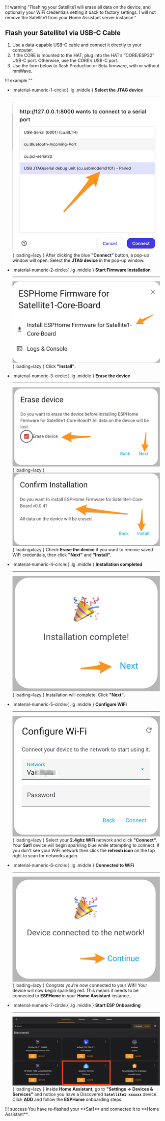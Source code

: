 !!! warning "Flashing your Satellite1 will erase all data on the device, and optionally your WiFi credentials setting it back to factory settings.  I will not remove the Satellite1 from your Home Assistant server instance."

## Flash your Satellite1 via USB-C Cable

1. Use a data-capable USB-C cable and connect it directly to your computer.
2. If the CORE is mounted to the HAT, plug into the HAT’s “CORE/ESP32” USB-C port. Otherwise, use the CORE’s USB-C port.
3. Use the form below to flash Production or Beta firmware, with or without mmWave.

!!! example ""
    <div class="form-container" id="firmware-selector" role="form" aria-live="polite"></div>

<div class="grid cards" markdown>

-   :material-numeric-1-circle:{ .lg .middle } __Select the JTAG device__

    ---

    ![Select JTAG](/assets/ESPHome-SerialConn.png){ loading=lazy }
    After clicking the blue **"Connect"** button, a pop-up window will open.  Select the **JTAG device** in the pop-up window.

-   :material-numeric-2-circle:{ .lg .middle } __Start Firmware installation__

    ---

    ![Image title](/assets/ESPHome-Install.png){ loading=lazy }
    Click **"Install"**.

-   :material-numeric-3-circle:{ .lg .middle } __Erase the device__

    ---

    ![Image title](/assets/ESPHome-Erase.png){ loading=lazy }
    ![Image title](/assets/ESPHome-ConfirmInstall.png){ loading=lazy }
    Check **Erase the device** if you want to remove saved WiFi credentials, then click **"Next"** and **"Install"**.

-   :material-numeric-4-circle:{ .lg .middle } __Installation completed__

    ---

    ![Image title](/assets/ESPHome-InstallationComplete.png){ loading=lazy }
    Installation will complete. Click **"Next"**.

-   :material-numeric-5-circle:{ .lg .middle } __Configure WiFi__

    ---

    ![Image title](/assets/ConfigureWifi.png){ loading=lazy }
    Select your **2.4ghz WiFi** network and click **"Connect"**.  Your **Sat1** device will begin sparkling blue while attempting to connect. If you don't see your WiFi network then click the **refresh icon** on the top right to scan for networks again.

-   :material-numeric-6-circle:{ .lg .middle } __Connected to WiFi__

    ---

    ![Image title](/assets/ESPHome-WiFiConnected.png){ loading=lazy }
    Congrats you're now connected to your Wifi! Your device will now begin sparkling red. This means it needs to be connected to **ESPHome** in your **Home Assistant** instance.

-   :material-numeric-7-circle:{ .lg .middle } __Start ESP Onboarding__

    ---

    ![Image title](/assets/discovered_sat1.png){ loading=lazy }
    Inside **Home Assistant**, go to **"Settings -> Devices & Services"** and notice you have a Discovered **`Satellite1 xxxxxx`** device. Click **ADD** and follow the **ESPHome** onboarding steps.
</div>

<div class="next-steps" markdown>
!!! success
    You have re-flashed your **Sat1** and connected it to **Home Assistant**.
</div>